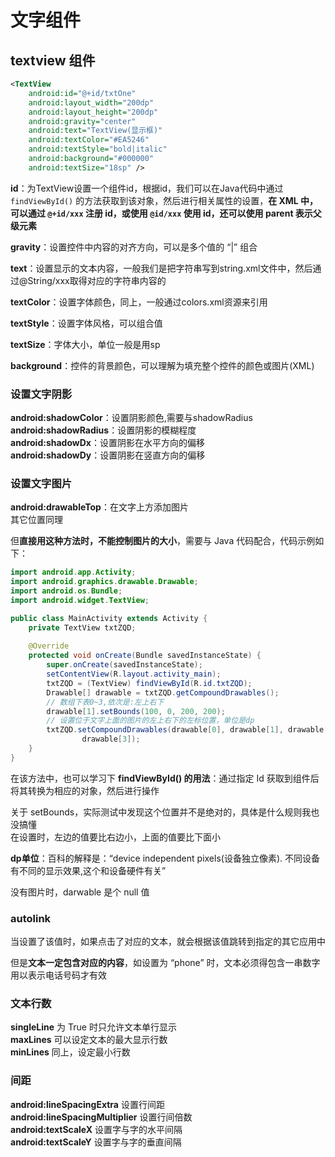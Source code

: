 # 文字组件
## textview 组件
``` XML
<TextView
    android:id="@+id/txtOne"
    android:layout_width="200dp"
    android:layout_height="200dp"
    android:gravity="center"
    android:text="TextView(显示框)"
    android:textColor="#EA5246"
    android:textStyle="bold|italic"
    android:background="#000000"
    android:textSize="18sp" />
```
**id**：为TextView设置一个组件id，根据id，我们可以在Java代码中通过 `findViewById()` 的方法获取到该对象，然后进行相关属性的设置，**在 XML 中，可以通过 `@+id/xxx` 注册 id，或使用 `@id/xxx` 使用 id，还可以使用 parent 表示父级元素**  

**gravity**：设置控件中内容的对齐方向，可以是多个值的 “|” 组合  

**text**：设置显示的文本内容，一般我们是把字符串写到string.xml文件中，然后通过@String/xxx取得对应的字符串内容的  

**textColor**：设置字体颜色，同上，一般通过colors.xml资源来引用  

**textStyle**：设置字体风格，可以组合值  

**textSize**：字体大小，单位一般是用sp  

**background**：控件的背景颜色，可以理解为填充整个控件的颜色或图片(XML)  

### 设置文字阴影  
**android:shadowColor**：设置阴影颜色,需要与shadowRadius  
**android:shadowRadius**：设置阴影的模糊程度  
**android:shadowDx**：设置阴影在水平方向的偏移  
**android:shadowDy**：设置阴影在竖直方向的偏移  

### 设置文字图片
**android:drawableTop**：在文字上方添加图片  
其它位置同理  

但**直接用这种方法时，不能控制图片的大小**，需要与 Java 代码配合，代码示例如下：  
``` Java
import android.app.Activity;  
import android.graphics.drawable.Drawable;  
import android.os.Bundle;  
import android.widget.TextView;  

public class MainActivity extends Activity {  
    private TextView txtZQD;  
  
    @Override  
    protected void onCreate(Bundle savedInstanceState) {  
        super.onCreate(savedInstanceState);  
        setContentView(R.layout.activity_main);  
        txtZQD = (TextView) findViewById(R.id.txtZQD);  
        Drawable[] drawable = txtZQD.getCompoundDrawables();  
        // 数组下表0~3,依次是:左上右下  
        drawable[1].setBounds(100, 0, 200, 200);  
        // 设置位于文字上面的图片的左上右下的左标位置，单位是dp
        txtZQD.setCompoundDrawables(drawable[0], drawable[1], drawable[2],  
                drawable[3]);  
    }  
} 
```

在该方法中，也可以学习下 **findViewById() 的用法**：通过指定 Id 获取到组件后将其转换为相应的对象，然后进行操作  

关于 setBounds，实际测试中发现这个位置并不是绝对的，具体是什么规则我也没搞懂  
在设置时，左边的值要比右边小，上面的值要比下面小  

**dp单位**：百科的解释是：“device independent pixels(设备独立像素). 不同设备有不同的显示效果,这个和设备硬件有关”  

没有图片时，darwable 是个 null 值  

### autolink
当设置了该值时，如果点击了对应的文本，就会根据该值跳转到指定的其它应用中  

但是**文本一定包含对应的内容**，如设置为 “phone” 时，文本必须得包含一串数字用以表示电话号码才有效  

### 文本行数
**singleLine** 为 True 时只允许文本单行显示  
**maxLines** 可以设定文本的最大显示行数  
**minLines** 同上，设定最小行数  

### 间距
**android:lineSpacingExtra** 设置行间距  
**android:lineSpacingMultiplier** 设置行间倍数  
**android:textScaleX** 设置字与字的水平间隔  
**android:textScaleY** 设置字与字的垂直间隔  